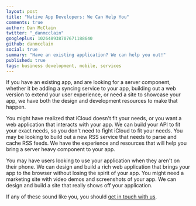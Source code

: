 ```yaml
---
layout: post
title: "Native App Developers: We Can Help You"
comments: true
author: Dan McClain
twitter: "_danmcclain"
googleplus: 102648938707671188640
github: danmcclain
social: true
summary: "Have an existing application? We can help you out!"
published: true
tags: business development, mobile, services
---
```


If you have an existing app, and are looking for a server component,
whether it be adding a syncing service to your app, building out a web
version to extend your user experience, or need a site to showcase your
app, we have both the design and development resources to make that
happen.

You might have realized that iCloud doesn't fit your needs, or you want
a web application that interacts with your app. We can build your API to
fit your exact needs, so you don't need to fight iCloud to fit your
needs. You may be looking to build out a new RSS service that needs to
parse and cache RSS feeds. We have the experience and resources that
will help you bring a server heavy component to your app.

You may have users looking to use your application when they aren't on
their phone. We can design and build a rich web application that brings your
app to the browser without losing the spirit of your app. You might need
a marketing site with video demos and screenshots of your app. We can
design and build a site that really shows off your application.


If any of these sound like you, you should [get in touch with
us](https://dockyard.com/hire-us).
